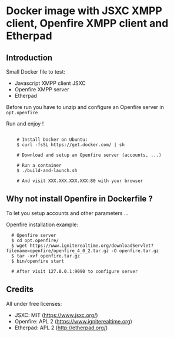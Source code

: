 # Docker image with JSXC XMPP client, Openfire XMPP client and Etherpad

## Introduction

Small Docker file to test:
* Javascript XMPP client JSXC
* Openfire XMPP server
* Etherpad

Before run you have to unzip and configure an Openfire server in `opt.openfire`

Run and enjoy !

```

    # Install Docker on Ubuntu:
    $ curl -fsSL https://get.docker.com/ | sh
    
    # Download and setup an Openfire server (accounts, ...) 
    
    # Run a container
    $ ./build-and-launch.sh
    
    # And visit XXX.XXX.XXX.XXX:80 with your browser

```

## Why not install Openfire in Dockerfile ?

To let you setup accounts and other parameters ...

Openfire installation example: 

```
  # Openfire server
  $ cd opt.openfire/
  $ wget https://www.igniterealtime.org/downloadServlet?filename=openfire/openfire_4_0_2.tar.gz -O openfire.tar.gz
  $ tar -xvf openfire.tar.gz
  $ bin/openfire start
  
  # After visit 127.0.0.1:9090 to configure server

```


## Credits 

All under free licenses:

* JSXC: MIT (https://www.jsxc.org/)
* Openfire: APL 2 (https://www.igniterealtime.org)
* Etherpad: APL 2 (http://etherpad.org/)
